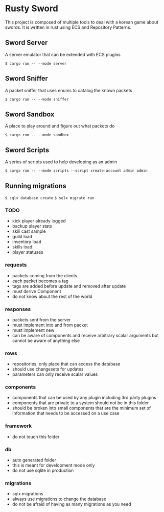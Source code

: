 # Rusty Sword
This project is composed of multiple tools to deal with a korean game about swords.
It is written in rust using ECS and Repository Patterns.

## Sword Server
A server emulator that can be extended with ECS plugins

`$ cargo run -- --mode server`

## Sword Sniffer
A packet sniffer that uses enums to catalog the known packets

`$ cargo run -- --mode sniffer`

## Sword Sandbox
A place to play around and figure out what packets do

`$ cargo run -- --mode sandbox`

## Sword Scripts
A series of scripts used to help developing as an admin

`$ cargo run -- --mode scripts --script create-account admin admin`

## Running migrations
`$ sqlx database create`
`$ sqlx migrate run`

### TODO
- kick player already logged
- backup player stats 
- skill cast sample
- guild load
- inventory load
- skills load
- player statuses

### requests
- packets coming from the clients
- each packet becomes a tag
- tags are added before update and removed after update
- must derive Component
- do not know about the rest of the world

### responses
- packets sent from the server
- must implement into and from packet
- must implement new
- can be aware of components and receive arbitrary scalar arguments but cannot be aware of anything else

### rows
- repositories, only place that can access the database
- should use changesets for updates
- parameters can only receive scalar values

### components
- components that can be used by any plugin including 3rd party plugins
- components that are private to a system should not be in this folder
- should be broken into small components that are the minimum set of information that needs to be accessed on a use case

### framework
- do not touch this folder

### db
- auto generated folder 
- this is meant for development mode only 
- do not use sqlite in production

### migrations
- sqlx migrations
- always use migrations to change the database
- do not be afraid of having as many migrations as you need
